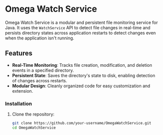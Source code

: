 # Omega Watch Service

Omega Watch Service is a modular and persistent file monitoring service for Java. It uses the `WatchService` API to detect file changes in real-time and persists directory states across application restarts to detect changes even when the application isn't running.

## Features
- **Real-Time Monitoring**: Tracks file creation, modification, and deletion events in a specified directory.
- **Persistent State**: Saves the directory's state to disk, enabling detection of changes across restarts.
- **Modular Design**: Cleanly organized code for easy customization and extension.

### Installation
1. Clone the repository:
   ```bash
   git clone https://github.com/your-username/OmegaWatchService.git
   cd OmegaWatchService
